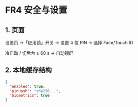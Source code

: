# FR4 安全与设置

## 1. 页面
设置页 →「应用锁」开关 → 设置 4 位 PIN → 选择 Face/Touch ID

冷启动 / 切后台 ≥ 60 s → 自动锁屏

## 2. 本地缓存结构
```json
{
  "enabled": true,
  "pinHash": "sha256...",
  "biometrics": true
}
